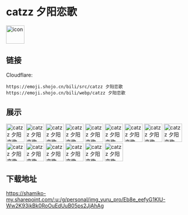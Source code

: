 # catzz 夕阳恋歌
<img src="https://emoji.shojo.cn/bili/src/catzz 夕阳恋歌/icon.png" width="50" height="50" alt="icon">

## 链接
Cloudflare:
```
https://emoji.shojo.cn/bili/src/catzz 夕阳恋歌
https://emoji.shojo.cn/bili/webp/catzz 夕阳恋歌
```
## 展示
<img src="https://emoji.shojo.cn/bili/src/catzz 夕阳恋歌/catzz 夕阳恋歌-晕.png" width="50" height="50" alt="catzz 夕阳恋歌-晕">
<img src="https://emoji.shojo.cn/bili/src/catzz 夕阳恋歌/catzz 夕阳恋歌-加油.png" width="50" height="50" alt="catzz 夕阳恋歌-加油">
<img src="https://emoji.shojo.cn/bili/src/catzz 夕阳恋歌/catzz 夕阳恋歌-尬住.png" width="50" height="50" alt="catzz 夕阳恋歌-尬住">
<img src="https://emoji.shojo.cn/bili/src/catzz 夕阳恋歌/catzz 夕阳恋歌-大佬.png" width="50" height="50" alt="catzz 夕阳恋歌-大佬">
<img src="https://emoji.shojo.cn/bili/src/catzz 夕阳恋歌/catzz 夕阳恋歌-吃瓜.png" width="50" height="50" alt="catzz 夕阳恋歌-吃瓜">
<img src="https://emoji.shojo.cn/bili/src/catzz 夕阳恋歌/catzz 夕阳恋歌-累趴.png" width="50" height="50" alt="catzz 夕阳恋歌-累趴">
<img src="https://emoji.shojo.cn/bili/src/catzz 夕阳恋歌/catzz 夕阳恋歌-画大饼.png" width="50" height="50" alt="catzz 夕阳恋歌-画大饼">
<img src="https://emoji.shojo.cn/bili/src/catzz 夕阳恋歌/catzz 夕阳恋歌-含泪吃饼.png" width="50" height="50" alt="catzz 夕阳恋歌-含泪吃饼">
<img src="https://emoji.shojo.cn/bili/src/catzz 夕阳恋歌/catzz 夕阳恋歌-我讲两句.png" width="50" height="50" alt="catzz 夕阳恋歌-我讲两句">
<img src="https://emoji.shojo.cn/bili/src/catzz 夕阳恋歌/catzz 夕阳恋歌-闪现.png" width="50" height="50" alt="catzz 夕阳恋歌-闪现">
<img src="https://emoji.shojo.cn/bili/src/catzz 夕阳恋歌/catzz 夕阳恋歌-睡懵.png" width="50" height="50" alt="catzz 夕阳恋歌-睡懵">
<img src="https://emoji.shojo.cn/bili/src/catzz 夕阳恋歌/catzz 夕阳恋歌-讲两句.png" width="50" height="50" alt="catzz 夕阳恋歌-讲两句">
<img src="https://emoji.shojo.cn/bili/src/catzz 夕阳恋歌/catzz 夕阳恋歌-疑惑.png" width="50" height="50" alt="catzz 夕阳恋歌-疑惑">
<img src="https://emoji.shojo.cn/bili/src/catzz 夕阳恋歌/catzz 夕阳恋歌-鸽了.png" width="50" height="50" alt="catzz 夕阳恋歌-鸽了">
<img src="https://emoji.shojo.cn/bili/src/catzz 夕阳恋歌/catzz 夕阳恋歌-欢呼.png" width="50" height="50" alt="catzz 夕阳恋歌-欢呼">

## 下载地址

https://shamiko-my.sharepoint.com/:u:/g/personal/img_yuru_pro/Eb8e_eefyG1KlU-Ww2K93ikBk0RoOuEdUuB05ps2JjAhAg